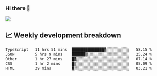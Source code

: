 ### Hi there 👋
<img align="center" src="https://github-readme-stats.vercel.app/api?username=Tumao727&show_icons=true&hide_title=true&theme=dracula" />


## 📈 Weekly development breakdown
<!--START_SECTION:waka-->

```txt
TypeScript   11 hrs 51 mins  ██████████████▓░░░░░░░░░░   58.15 %
JSON         5 hrs 9 mins    ██████▒░░░░░░░░░░░░░░░░░░   25.24 %
Other        1 hr 27 mins    █▓░░░░░░░░░░░░░░░░░░░░░░░   07.14 %
CSS          1 hr 2 mins     █▒░░░░░░░░░░░░░░░░░░░░░░░   05.09 %
HTML         39 mins         ▓░░░░░░░░░░░░░░░░░░░░░░░░   03.21 %
```

<!--END_SECTION:waka-->